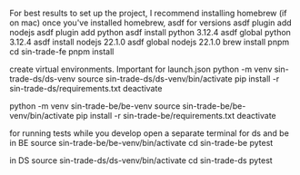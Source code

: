 For best results to set up the project, I recommend installing 
homebrew (if on mac)
once you've installed homebrew, asdf for versions
asdf plugin add nodejs
asdf plugin add python
asdf install python 3.12.4
asdf global python 3.12.4
asdf install nodejs 22.1.0
asdf global nodejs 22.1.0
brew install pnpm
cd sin-trade-fe
pnpm install

create virtual environments. Important for launch.json
python -m venv sin-trade-ds/ds-venv
source sin-trade-ds/ds-venv/bin/activate
pip install -r sin-trade-ds/requirements.txt
deactivate

python -m venv sin-trade-be/be-venv
source sin-trade-be/be-venv/bin/activate
pip install -r sin-trade-be/requirements.txt
deactivate

for running tests while you develop
open a separate terminal for ds and be
in BE
source sin-trade-be/be-venv/bin/activate
cd sin-trade-be
pytest

in DS
source sin-trade-ds/ds-venv/bin/activate
cd sin-trade-ds
pytest



